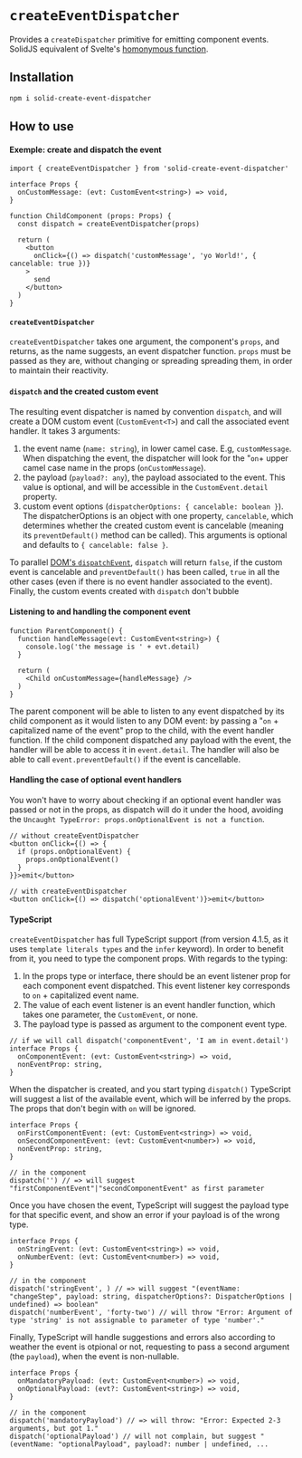 # `createEventDispatcher`
Provides a `createDispatcher` primitive for emitting component events. 
SolidJS equivalent of Svelte's [homonymous function](svelte.dev/docs#run-time-svelte-createeventdispatcher).

## Installation
```bash
npm i solid-create-event-dispatcher
```

## How to use

#### Exemple: create and dispatch the event
```tsx
import { createEventDispatcher } from 'solid-create-event-dispatcher' 

interface Props {
  onCustomMessage: (evt: CustomEvent<string>) => void,
} 

function ChildComponent (props: Props) {
  const dispatch = createEventDispatcher(props)

  return (
    <button 
      onClick={() => dispatch('customMessage', 'yo World!', { cancelable: true })}
    >
      send
    </button>
  )
} 
```
#### `createEventDispatcher`
`createEventDispatcher` takes one argument, the component's `props`, and returns, as the name suggests, an event dispatcher function. `props` must be passed as they are, without changing or spreading spreading them, in order to maintain their reactivity.

#### `dispatch` and the created custom event

The resulting event dispatcher is named by convention `dispatch`, and will create a DOM custom event (`CustomEvent<T>`) and call the associated event handler. It takes 3 arguments:
1. the event name (`name: string`), in lower camel case. E.g, `customMessage`. When dispatching the event, the dispatcher will look for the "`on`+ upper camel case name in the props (`onCustomMessage`).
2. the payload (`payload?: any`), the payload associated to the event. This value is optional, and will be accessible in the `CustomEvent.detail` property. 
3. custom event options (`dispatcherOptions: { cancelable: boolean }`). The dispatcherOptions is an object with one property, `cancelable`, which determines whether the created custom event is cancelable (meaning its `preventDefault()` method can be called). This arguments is optional and defaults to `{ cancelable: false }`.

To parallel [DOM's `dispatchEvent`](https://developer.mozilla.org/en-US/docs/Web/API/EventTarget/dispatchEvent), `dispatch` will return `false`, if the custom event is cancelable and `preventDefault()` has been called, `true` in all the other cases (even if there is no event handler associated to the event).
Finally, the custom events created with `dispatch` don't bubble
#### Listening to and handling the component event
```tsx
function ParentComponent() {
  function handleMessage(evt: CustomEvent<string>) {
    console.log('the message is ' + evt.detail)
  }

  return (
    <Child onCustomMessage={handleMessage} />
  )
}
```
The parent component will be able to listen to any event dispatched by its child component as it would listen to any DOM event: by passing a "`on` + capitalized name of the event" prop to the child, with the event handler function. 
If the child component dispatched any payload with the event, the handler will be able to access it in `event.detail`. The handler will also be able to call `event.preventDefault()` if the event is cancellable.
#### Handling the case of optional event handlers
You won't have to worry about checking if an optional event handler was passed or not in the props, as dispatch will do it under the hood, avoiding the `Uncaught TypeError: props.onOptionalEvent is not a function`.
```tsx
// without createEventDispatcher
<button onClick={() => {
  if (props.onOptionalEvent) {
    props.onOptionalEvent()
  }
}}>emit</button>

// with createEventDispatcher
<button onClick={() => dispatch('optionalEvent')}>emit</button>
```
#### TypeScript

`createEventDispatcher` has full TypeScript support (from version 4.1.5, as it uses `template literals types` and the `infer` keyword). In order to benefit from it, you need to type the component props. 
With regards to the typing:
1. In the props type or interface, there should be an event listener prop for each component event dispatched. This event listener key corresponds to `on` + capitalized event name.
2. The value of each event listener is an event handler function, which takes one parameter, the `CustomEvent`, or none.
3. The payload type is passed as argument to the component event type.
```tsx
// if we will call dispatch('componentEvent', 'I am in event.detail')
interface Props {
  onComponentEvent: (evt: CustomEvent<string>) => void,
  nonEventProp: string,
}
```
When the dispatcher is created, and you start typing `dispatch()` TypeScript will suggest a list of the available event, which will be inferred by the props. The props that don't begin with `on` will be ignored.
```tsx
interface Props {
  onFirstComponentEvent: (evt: CustomEvent<string>) => void,
  onSecondComponentEvent: (evt: CustomEvent<number>) => void,
  nonEventProp: string,
}

// in the component
dispatch('') // => will suggest "firstComponentEvent"|"secondComponentEvent" as first parameter
```
Once you have chosen the event, TypeScript will suggest the payload type for that specific event, and show an error if your payload is of the wrong type. 
```tsx
interface Props {
  onStringEvent: (evt: CustomEvent<string>) => void,
  onNumberEvent: (evt: CustomEvent<number>) => void,
}

// in the component
dispatch('stringEvent', ) // => will suggest "(eventName: "changeStep", payload: string, dispatcherOptions?: DispatcherOptions | undefined) => boolean"
dispatch('numberEvent', 'forty-two') // will throw "Error: Argument of type 'string' is not assignable to parameter of type 'number'."
```
Finally, TypeScript will handle suggestions and errors also according to weather the event is otpional or not, requesting to pass a second argument (the `payload`), when the event is non-nullable.
```tsx
interface Props {
  onMandatoryPayload: (evt: CustomEvent<number>) => void,
  onOptionalPayload: (evt?: CustomEvent<string>) => void,
}

// in the component
dispatch('mandatoryPayload') // => will throw: "Error: Expected 2-3 arguments, but got 1."
dispatch('optionalPayload') // will not complain, but suggest "(eventName: "optionalPayload", payload?: number | undefined, ...
```
 
